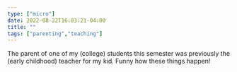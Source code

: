 ```yaml
---
type: ["micro"]
date: 2022-08-22T16:03:21-04:00
title: ""
tags: ["parenting","teaching"]
---
```

The parent of one of my (college) students this semester was previously the (early childhood) teacher for my kid. Funny how these things happen!
